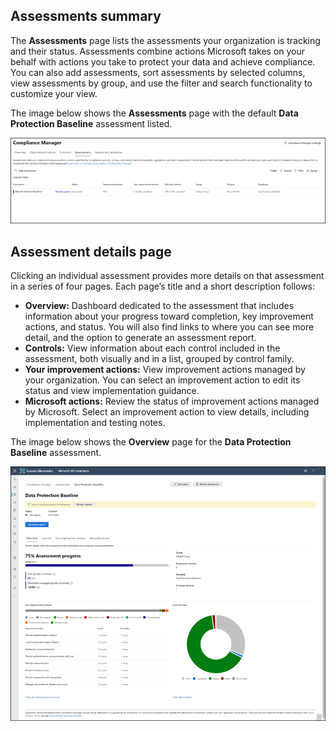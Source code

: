 ## Assessments summary

The **Assessments** page lists the assessments your organization is tracking and their status. Assessments combine actions Microsoft takes on your behalf with actions you take to protect your data and achieve compliance. You can also add assessments, sort assessments by selected columns, view assessments by group, and use the filter and search functionality to customize your view.

The image below shows the **Assessments** page with the default **Data Protection Baseline** assessment listed.

  ![Compliance Manager--Assessments summary page](../media/assessments.png)

## Assessment details page

Clicking an individual assessment provides more details on that assessment in a series of four pages. Each page’s title and a short description follows:

- **Overview:** Dashboard dedicated to the assessment that includes information about your progress toward completion, key improvement actions, and status. You will also find links to where you can see more detail, and the option to generate an assessment report.
- **Controls:** View information about each control included in the assessment, both visually and in a list, grouped by control family.
- **Your improvement actions:** View improvement actions managed by your organization. You can select an improvement action to edit its status and view implementation guidance.
- **Microsoft actions:** Review the status of improvement actions managed by Microsoft. Select an improvement action to view details, including implementation and testing notes.

The image below shows the **Overview** page for the **Data Protection Baseline** assessment.

  ![Data Protection Baseline page](../media/data-protection-baseline.png)